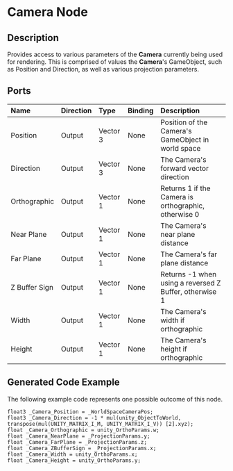 # Camera Node

## Description

Provides access to various parameters of the **Camera** currently being used for rendering. This is comprised of values the **Camera**'s GameObject, such as Position and Direction, as well as various projection parameters.

## Ports

| Name        | Direction           | Type  | Binding | Description |
|:------------ |:-------------|:-----|:---|:---|
| Position      | Output | Vector 3 | None | Position of the Camera's GameObject in world space |
| Direction       | Output | Vector 3 | None | The Camera's forward vector direction |
| Orthographic    | Output | Vector 1 | None | Returns 1 if the Camera is orthographic, otherwise 0 |
| Near Plane       | Output | Vector 1 | None | The Camera's near plane distance |
| Far Plane       | Output | Vector 1 | None | The Camera's far plane distance |
| Z Buffer Sign   | Output | Vector 1 | None | Returns -1 when using a reversed Z Buffer, otherwise 1 |
| Width       | Output | Vector 1 | None | The Camera's width if orthographic |
| Height       | Output | Vector 1 | None | The Camera's height if orthographic |

## Generated Code Example

The following example code represents one possible outcome of this node.

```
float3 _Camera_Position = _WorldSpaceCameraPos;
float3 _Camera_Direction = -1 * mul(unity_ObjectToWorld, transpose(mul(UNITY_MATRIX_I_M, UNITY_MATRIX_I_V)) [2].xyz);
float _Camera_Orthographic = unity_OrthoParams.w;
float _Camera_NearPlane = _ProjectionParams.y;
float _Camera_FarPlane = _ProjectionParams.z;
float _Camera_ZBufferSign = _ProjectionParams.x;
float _Camera_Width = unity_OrthoParams.x;
float _Camera_Height = unity_OrthoParams.y;
```